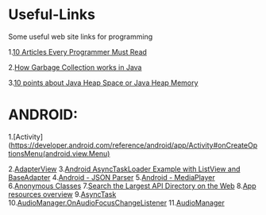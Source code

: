 # Useful-Links
Some useful web site links for programming


1.[10 Articles Every Programmer Must Read](https://javarevisited.blogspot.com/2014/05/10-articles-every-programmer-must-read.html#at_pco=smlwn-1.0&at_si=5b5972605a5089b4&at_ab=per-2&at_pos=0&at_tot=1)

2.[How Garbage Collection works in Java](https://javarevisited.blogspot.com/2011/04/garbage-collection-in-java.html)

3.[10 points about Java Heap Space or Java Heap Memory](https://javarevisited.blogspot.com/2011/05/java-heap-space-memory-size-jvm.html)





# ANDROID:
1.[Activity](https://developer.android.com/reference/android/app/Activity#onCreateOptionsMenu(android.view.Menu)

2.[AdapterView](https://developer.android.com/reference/android/widget/AdapterView?utm_source=udacity&utm_medium=course&utm_campaign=android_basics#setEmptyView(android.view.View))
3.[Android AsyncTaskLoader Example with ListView and BaseAdapter](https://www.concretepage.com/android/android-asynctaskloader-example-with-listview-and-baseadapter)
4.[Android - JSON Parser](http://www.tutorialspoint.com/android/android_json_parser.htm)
5.[Android - MediaPlayer](http://www.tutorialspoint.com/android/android_mediaplayer.htm)
6.[Anonymous Classes](https://docs.oracle.com/javase/tutorial/java/javaOO/anonymousclasses.html)
7.[Search the Largest API Directory on the Web](https://www.programmableweb.com/apis/directory)
8.[App resources overview](https://developer.android.com/guide/topics/resources/providing-resources)
9.[AsyncTask](https://developer.android.com/reference/android/os/AsyncTask)
10.[AudioManager.OnAudioFocusChangeListener](https://developer.android.com/reference/android/media/AudioManager.OnAudioFocusChangeListener)
11.[AudioManager](https://developer.android.com/reference/android/media/AudioManager?utm_source=udacity&utm_medium=course&utm_campaign=android_basics)
